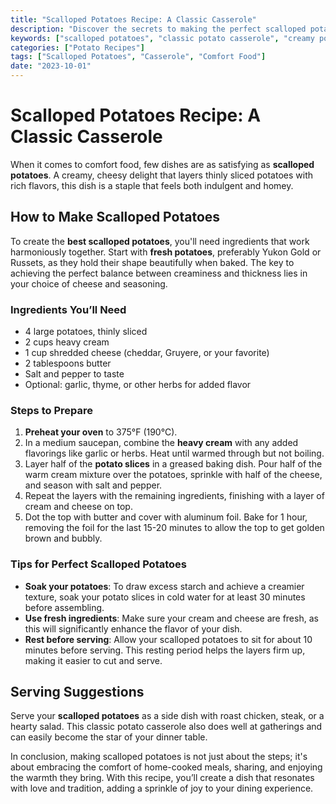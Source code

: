 ```yaml
---
title: "Scalloped Potatoes Recipe: A Classic Casserole"
description: "Discover the secrets to making the perfect scalloped potatoes, a timeless and comforting dish that will impress your guests."
keywords: ["scalloped potatoes", "classic potato casserole", "creamy potato recipes", "potato gratin"]
categories: ["Potato Recipes"]
tags: ["Scalloped Potatoes", "Casserole", "Comfort Food"]
date: "2023-10-01"
---
```


# Scalloped Potatoes Recipe: A Classic Casserole

When it comes to comfort food, few dishes are as satisfying as **scalloped potatoes**. A creamy, cheesy delight that layers thinly sliced potatoes with rich flavors, this dish is a staple that feels both indulgent and homey. 

## How to Make Scalloped Potatoes

To create the **best scalloped potatoes**, you'll need ingredients that work harmoniously together. Start with **fresh potatoes**, preferably Yukon Gold or Russets, as they hold their shape beautifully when baked. The key to achieving the perfect balance between creaminess and thickness lies in your choice of cheese and seasoning. 

### Ingredients You’ll Need

- 4 large potatoes, thinly sliced
- 2 cups heavy cream
- 1 cup shredded cheese (cheddar, Gruyere, or your favorite)
- 2 tablespoons butter
- Salt and pepper to taste
- Optional: garlic, thyme, or other herbs for added flavor

### Steps to Prepare

1. **Preheat your oven** to 375°F (190°C).
2. In a medium saucepan, combine the **heavy cream** with any added flavorings like garlic or herbs. Heat until warmed through but not boiling.
3. Layer half of the **potato slices** in a greased baking dish. Pour half of the warm cream mixture over the potatoes, sprinkle with half of the cheese, and season with salt and pepper.
4. Repeat the layers with the remaining ingredients, finishing with a layer of cream and cheese on top.
5. Dot the top with butter and cover with aluminum foil. Bake for 1 hour, removing the foil for the last 15-20 minutes to allow the top to get golden brown and bubbly.

### Tips for Perfect Scalloped Potatoes

- **Soak your potatoes**: To draw excess starch and achieve a creamier texture, soak your potato slices in cold water for at least 30 minutes before assembling.
- **Use fresh ingredients**: Make sure your cream and cheese are fresh, as this will significantly enhance the flavor of your dish.
- **Rest before serving**: Allow your scalloped potatoes to sit for about 10 minutes before serving. This resting period helps the layers firm up, making it easier to cut and serve.

## Serving Suggestions

Serve your **scalloped potatoes** as a side dish with roast chicken, steak, or a hearty salad. This classic potato casserole also does well at gatherings and can easily become the star of your dinner table.

In conclusion, making scalloped potatoes is not just about the steps; it's about embracing the comfort of home-cooked meals, sharing, and enjoying the warmth they bring. With this recipe, you’ll create a dish that resonates with love and tradition, adding a sprinkle of joy to your dining experience.